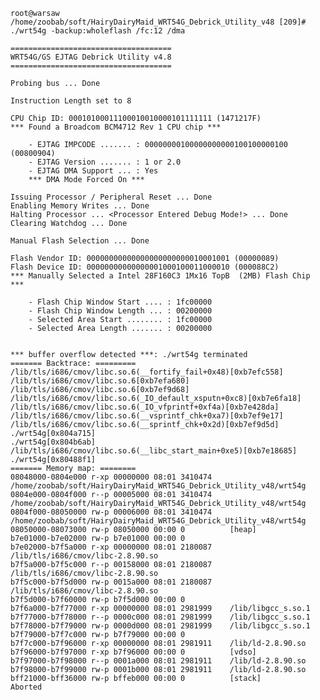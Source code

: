 
    root@warsaw /home/zoobab/soft/HairyDairyMaid_WRT54G_Debrick_Utility_v48 [209]# ./wrt54g -backup:wholeflash /fc:12 /dma 
    
    ====================================
    WRT54G/GS EJTAG Debrick Utility v4.8
    ====================================
    
    Probing bus ... Done
    
    Instruction Length set to 8
    
    CPU Chip ID: 00010100011100010010000101111111 (1471217F)
    *** Found a Broadcom BCM4712 Rev 1 CPU chip ***
    
        - EJTAG IMPCODE ....... : 00000000100000000000100100000100 (00800904)
        - EJTAG Version ....... : 1 or 2.0
        - EJTAG DMA Support ... : Yes
        *** DMA Mode Forced On ***
    
    Issuing Processor / Peripheral Reset ... Done
    Enabling Memory Writes ... Done
    Halting Processor ... <Processor Entered Debug Mode!> ... Done
    Clearing Watchdog ... Done
    
    Manual Flash Selection ... Done
    
    Flash Vendor ID: 00000000000000000000000010001001 (00000089)
    Flash Device ID: 00000000000000001000100011000010 (000088C2)
    *** Manually Selected a Intel 28F160C3 1Mx16 TopB  (2MB) Flash Chip ***
    
        - Flash Chip Window Start .... : 1fc00000
        - Flash Chip Window Length ... : 00200000
        - Selected Area Start ........ : 1fc00000
        - Selected Area Length ....... : 00200000
    
    
    *** buffer overflow detected ***: ./wrt54g terminated
    ======= Backtrace: =========
    /lib/tls/i686/cmov/libc.so.6(__fortify_fail+0x48)[0xb7efc558]
    /lib/tls/i686/cmov/libc.so.6[0xb7efa680]
    /lib/tls/i686/cmov/libc.so.6[0xb7ef9d68]
    /lib/tls/i686/cmov/libc.so.6(_IO_default_xsputn+0xc8)[0xb7e6fa18]
    /lib/tls/i686/cmov/libc.so.6(_IO_vfprintf+0xf4a)[0xb7e428da]
    /lib/tls/i686/cmov/libc.so.6(__vsprintf_chk+0xa7)[0xb7ef9e17]
    /lib/tls/i686/cmov/libc.so.6(__sprintf_chk+0x2d)[0xb7ef9d5d]
    ./wrt54g[0x804a715]
    ./wrt54g[0x804b6ab]
    /lib/tls/i686/cmov/libc.so.6(__libc_start_main+0xe5)[0xb7e18685]
    ./wrt54g[0x80488f1]
    ======= Memory map: ========
    08048000-0804e000 r-xp 00000000 08:01 3410474    /home/zoobab/soft/HairyDairyMaid_WRT54G_Debrick_Utility_v48/wrt54g
    0804e000-0804f000 r--p 00005000 08:01 3410474    /home/zoobab/soft/HairyDairyMaid_WRT54G_Debrick_Utility_v48/wrt54g
    0804f000-08050000 rw-p 00006000 08:01 3410474    /home/zoobab/soft/HairyDairyMaid_WRT54G_Debrick_Utility_v48/wrt54g
    08050000-08073000 rw-p 08050000 00:00 0          [heap]
    b7e01000-b7e02000 rw-p b7e01000 00:00 0 
    b7e02000-b7f5a000 r-xp 00000000 08:01 2180087    /lib/tls/i686/cmov/libc-2.8.90.so
    b7f5a000-b7f5c000 r--p 00158000 08:01 2180087    /lib/tls/i686/cmov/libc-2.8.90.so
    b7f5c000-b7f5d000 rw-p 0015a000 08:01 2180087    /lib/tls/i686/cmov/libc-2.8.90.so
    b7f5d000-b7f60000 rw-p b7f5d000 00:00 0 
    b7f6a000-b7f77000 r-xp 00000000 08:01 2981999    /lib/libgcc_s.so.1
    b7f77000-b7f78000 r--p 0000c000 08:01 2981999    /lib/libgcc_s.so.1
    b7f78000-b7f79000 rw-p 0000d000 08:01 2981999    /lib/libgcc_s.so.1
    b7f79000-b7f7c000 rw-p b7f79000 00:00 0 
    b7f7c000-b7f96000 r-xp 00000000 08:01 2981911    /lib/ld-2.8.90.so
    b7f96000-b7f97000 r-xp b7f96000 00:00 0          [vdso]
    b7f97000-b7f98000 r--p 0001a000 08:01 2981911    /lib/ld-2.8.90.so
    b7f98000-b7f99000 rw-p 0001b000 08:01 2981911    /lib/ld-2.8.90.so
    bff21000-bff36000 rw-p bffeb000 00:00 0          [stack]
    Aborted
